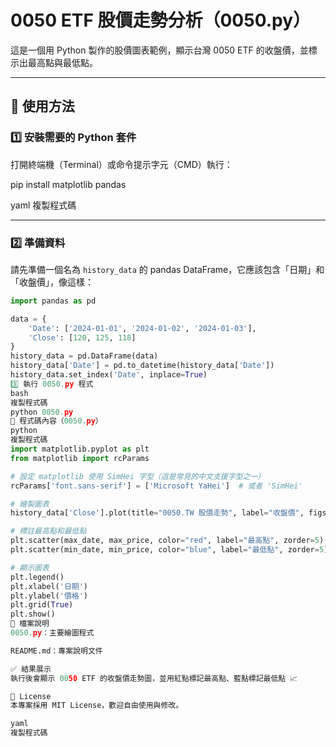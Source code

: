 # 0050 ETF 股價走勢分析（0050.py）

這是一個用 Python 製作的股價圖表範例，顯示台灣 0050 ETF 的收盤價，並標示出最高點與最低點。

---

## 🧰 使用方法

### 1️⃣ 安裝需要的 Python 套件

打開終端機（Terminal）或命令提示字元（CMD）執行：

pip install matplotlib pandas

yaml
複製程式碼

---

### 2️⃣ 準備資料

請先準備一個名為 `history_data` 的 pandas DataFrame，它應該包含「日期」和「收盤價」，像這樣：

```python
import pandas as pd

data = {
    'Date': ['2024-01-01', '2024-01-02', '2024-01-03'],
    'Close': [120, 125, 118]
}
history_data = pd.DataFrame(data)
history_data['Date'] = pd.to_datetime(history_data['Date'])
history_data.set_index('Date', inplace=True)
3️⃣ 執行 0050.py 程式
bash
複製程式碼
python 0050.py
📜 程式碼內容（0050.py）
python
複製程式碼
import matplotlib.pyplot as plt
from matplotlib import rcParams

# 設定 matplotlib 使用 SimHei 字型（這是常見的中文支援字型之一）
rcParams['font.sans-serif'] = ['Microsoft YaHei']  # 或者 'SimHei'

# 繪製圖表
history_data['Close'].plot(title="0050.TW 股價走勢", label="收盤價", figsize=(10, 6))

# 標註最高點和最低點
plt.scatter(max_date, max_price, color="red", label="最高點", zorder=5)
plt.scatter(min_date, min_price, color="blue", label="最低點", zorder=5)

# 顯示圖表
plt.legend()
plt.xlabel('日期')
plt.ylabel('價格')
plt.grid(True)
plt.show()
📂 檔案說明
0050.py：主要繪圖程式

README.md：專案說明文件

✅ 結果展示
執行後會顯示 0050 ETF 的收盤價走勢圖，並用紅點標記最高點、藍點標記最低點 📈

🪪 License
本專案採用 MIT License，歡迎自由使用與修改。

yaml
複製程式碼
